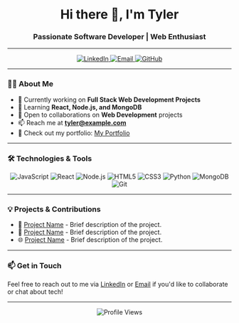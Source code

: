 <h1 align="center">Hi there 👋, I'm Tyler</h1>
<h3 align="center">Passionate Software Developer | Web Enthusiast</h3>

---

<p align="center">
  <a href="https://linkedin.com/in/tyler" target="_blank">
    <img src="https://img.shields.io/badge/LinkedIn-0A66C2?style=for-the-badge&logo=linkedin&logoColor=white" alt="LinkedIn"/>
  </a>
  <a href="mailto:tyler@example.com" target="_blank">
    <img src="https://img.shields.io/badge/Email-D14836?style=for-the-badge&logo=gmail&logoColor=white" alt="Email"/>
  </a>
  <a href="https://github.com/tyler" target="_blank">
    <img src="https://img.shields.io/badge/GitHub-171515?style=for-the-badge&logo=github&logoColor=white" alt="GitHub"/>
  </a>
</p>

---

### 👨‍💻 About Me

- 🔭 Currently working on **Full Stack Web Development Projects**
- 🌱 Learning **React, Node.js, and MongoDB**
- 👯 Open to collaborations on **Web Development** projects
- 📫 Reach me at **tyler@example.com**
- 💼 Check out my portfolio: [My Portfolio](#)

---

### 🛠️ Technologies & Tools

<p align="center">
  <img src="https://img.shields.io/badge/JavaScript-F7DF1E?style=for-the-badge&logo=javascript&logoColor=black" alt="JavaScript"/>
  <img src="https://img.shields.io/badge/React-61DAFB?style=for-the-badge&logo=react&logoColor=black" alt="React"/>
  <img src="https://img.shields.io/badge/Node.js-339933?style=for-the-badge&logo=node-dot-js&logoColor=white" alt="Node.js"/>
  <img src="https://img.shields.io/badge/HTML5-E34F26?style=for-the-badge&logo=html5&logoColor=white" alt="HTML5"/>
  <img src="https://img.shields.io/badge/CSS3-1572B6?style=for-the-badge&logo=css3&logoColor=white" alt="CSS3"/>
  <img src="https://img.shields.io/badge/Python-3776AB?style=for-the-badge&logo=python&logoColor=white" alt="Python"/>
  <img src="https://img.shields.io/badge/MongoDB-47A248?style=for-the-badge&logo=mongodb&logoColor=white" alt="MongoDB"/>
  <img src="https://img.shields.io/badge/Git-F05032?style=for-the-badge&logo=git&logoColor=white" alt="Git"/>
</p>

---

### 💡 Projects & Contributions

- 🚀 [Project Name](#) - Brief description of the project.
- 🔧 [Project Name](#) - Brief description of the project.
- 🌐 [Project Name](#) - Brief description of the project.

---

### 📫 Get in Touch

Feel free to reach out to me via [LinkedIn](https://linkedin.com/in/tyler) or [Email](mailto:tyler@example.com) if you'd like to collaborate or chat about tech!

---

<p align="center">
  <img src="https://komarev.com/ghpvc/?username=tyler&label=Profile%20Views&color=0e75b6&style=flat-square" alt="Profile Views"/>
</p>
